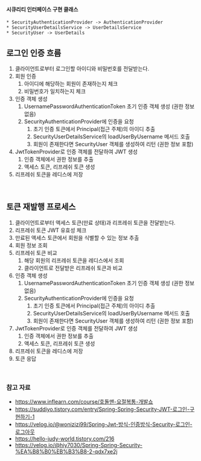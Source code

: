 
#### 시큐리티 인터페이스 구현 클래스
```text
* SecurityAuthenticationProvider -> AuthenticationProvider
* SecurityUserDetailsService -> UserDetailsService
* SecurityUser -> UserDetails
```

## 로그인 인증 흐름

1. 클라이언트로부터 로그인할 아이디와 비밀번호를 전달받는다.
2. 회원 인증
    1. 아이디에 해당하는 회원이 존재하는지 체크
    2. 비밀번호가 일치하는지 체크
3. 인증 객체 생성
    1. UsernamePasswordAuthenticationToken 초기 인증 객체 생성 (권한 정보 없음)
    2. SecurityAuthenticationProvider에 인증을 요청
        1. 초기 인증 토큰에서 Principal(접근 주체)의 아이디 추출
        2. SecurityUserDetailsService의 loadUserByUsername 메서드 호출
        3. 회원이 존재한다면 SecurityUser 객체를 생성하여 리턴 (권한 정보 포함)
4. JwtTokenProvider로 인증 객체를 전달하여 JWT 생성
    1. 인증 객체에서 권한 정보를 추출
    2. 액세스 토큰, 리프레쉬 토큰 생성
5. 리프레쉬 토큰을 레디스에 저장

<br />

## 토큰 재발행 프로세스

1. 클라이언트로부터 액세스 토큰(만료 상태)과 리프레쉬 토큰을 전달받는다.
2. 리프레쉬 토큰 JWT 유효성 체크
3. 만료된 액세스 토큰에서 회원을 식별할 수 있는 정보 추출
4. 회원 정보 조회
5. 리프레쉬 토큰 비교
    1. 해당 회원의 리프레쉬 토큰을 레디스에서 조회
    2. 클라이언트로 전달받은 리프레쉬 토큰과 비교
6. 인증 객체 생성
    1. UsernamePasswordAuthenticationToken 초기 인증 객체 생성 (권한 정보 없음)
    2. SecurityAuthenticationProvider에 인증을 요청
        1. 초기 인증 토큰에서 Principal(접근 주체)의 아이디 추출
        2. SecurityUserDetailsService의 loadUserByUsername 메서드 호출
        3. 회원이 존재한다면 SecurityUser 객체를 생성하여 리턴 (권한 정보 포함)
7. JwtTokenProvider로 인증 객체를 전달하여 JWT 생성
    1. 인증 객체에서 권한 정보를 추출
    2. 액세스 토큰, 리프레쉬 토큰 생성
8. 리프레쉬 토큰을 레디스에 저장
9. 토큰 응답

<br />

### 참고 자료
- https://www.inflearn.com/course/호돌맨-요절복통-개발쇼
- https://suddiyo.tistory.com/entry/Spring-Spring-Security-JWT-로그인-구현하기-1
- https://velog.io/@wonizizi99/Spring-Jwt-방식-인증방식-Security-로그인-로그아웃
- https://hello-judy-world.tistory.com/216
- https://velog.io/@hiy7030/Spring-Spring-Security-%EA%B8%B0%EB%B3%B8-2-qdx7xe2j

